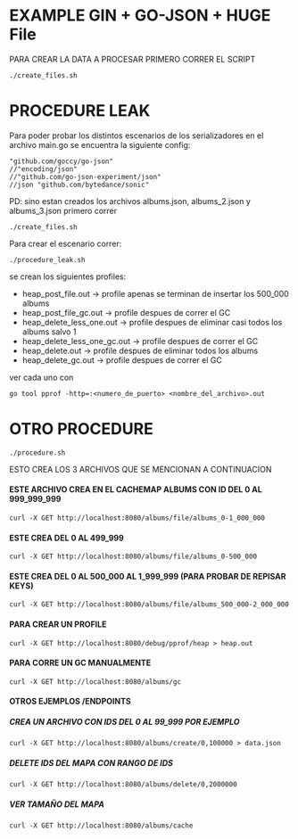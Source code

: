 # EXAMPLE GIN + GO-JSON + HUGE File

PARA CREAR LA DATA A PROCESAR PRIMERO CORRER EL SCRIPT
```
./create_files.sh
```

# PROCEDURE LEAK
Para poder probar los distintos escenarios de los serializadores
en el archivo main.go se encuentra la siguiente config:
```
"github.com/goccy/go-json"
//"encoding/json"
//"github.com/go-json-experiment/json"
//json "github.com/bytedance/sonic"
```

PD: sino estan creados los archivos albums.json, albums_2.json y
albums_3.json primero correr
```
./create_files.sh
```

Para crear el escenario correr:
```
./procedure_leak.sh
```

se crean los siguientes profiles:

* heap_post_file.out -> profile apenas se terminan de insertar los 500_000 albums
* heap_post_file_gc.out -> profile despues de correr el GC
* heap_delete_less_one.out -> profile despues de eliminar casi todos los albums salvo 1
* heap_delete_less_one_gc.out -> profile despues de correr el GC
* heap_delete.out -> profile despues de eliminar todos los albums
* heap_delete_gc.out -> profile despues de correr el GC

ver cada uno con
```
go tool pprof -http=:<numero_de_puerto> <nombre_del_archivo>.out
```

# OTRO PROCEDURE
```
./procedure.sh
```

ESTO CREA LOS 3 ARCHIVOS QUE SE MENCIONAN A CONTINUACION

#### ESTE ARCHIVO CREA EN EL CACHEMAP ALBUMS CON ID DEL 0 AL 999_999_999
```
curl -X GET http://localhost:8080/albums/file/albums_0-1_000_000
```

#### ESTE CREA DEL 0 AL 499_999 
```
curl -X GET http://localhost:8080/albums/file/albums_0-500_000
```

#### ESTE CREA DEL 0 AL 500_000 AL 1_999_999 (PARA PROBAR DE REPISAR KEYS)
```
curl -X GET http://localhost:8080/albums/file/albums_500_000-2_000_000
```

#### PARA CREAR UN PROFILE
```
curl -X GET http://localhost:8080/debug/pprof/heap > heap.out
```

#### PARA CORRE UN GC MANUALMENTE
```
curl -X GET http://localhost:8080/albums/gc
```


#### OTROS EJEMPLOS /ENDPOINTS
##### CREA UN ARCHIVO CON IDS DEL 0 AL 99_999 POR EJEMPLO
```
curl -X GET http://localhost:8080/albums/create/0,100000 > data.json
```
##### DELETE IDS DEL MAPA CON RANGO DE IDS
```
curl -X GET http://localhost:8080/albums/delete/0,2000000
```
##### VER TAMAÑO DEL MAPA
```
curl -X GET http://localhost:8080/albums/cache
```